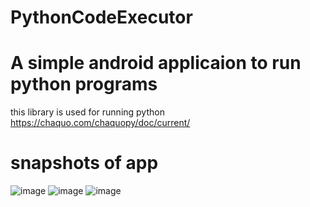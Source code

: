 # PythonCodeExecutor
# A simple android applicaion to run python programs 
this library is used for running python https://chaquo.com/chaquopy/doc/current/
 # snapshots of app
![image](https://user-images.githubusercontent.com/85139394/191914727-fa27e325-6743-43ff-8d22-4e27359ba6af.png)
![image](https://user-images.githubusercontent.com/85139394/191914759-836ef9b0-ec48-43da-bb23-c8c26fb6eb17.png)
![image](https://user-images.githubusercontent.com/85139394/191914773-7e47208c-6829-4438-b0cb-fe396b856bd9.png)
